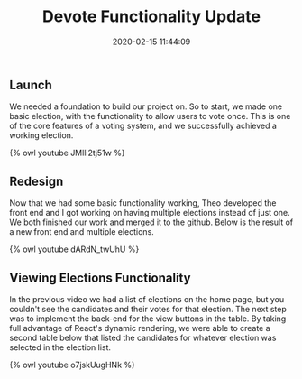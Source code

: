 ﻿---
title: Devote Functionality Update
date: 2020-02-15 11:44:09
tags:
---

## Launch
We needed a foundation to build our project on. So to start, we made one basic election, with the functionality to allow users to vote once. This is one of the core features of a voting system, and we successfully achieved a working election. 

{% owl youtube JMlli2tj51w %}

## Redesign

Now that we had some basic functionality working, Theo developed the front end and I got working on having multiple elections instead of just one. We both finished our work and merged it to the github. Below is the result of a new front end and multiple elections. 

{% owl youtube dARdN_twUhU %}

## Viewing Elections Functionality

In the previous video we had a list of elections on the home page, but you couldn't see the candidates and their votes for that election. The next step was to implement the back-end for the view buttons in the table. By taking full advantage of React's dynamic rendering, we were able to create a second table below that listed the candidates for whatever election was selected in the election list.

{% owl youtube o7jskUugHNk %}